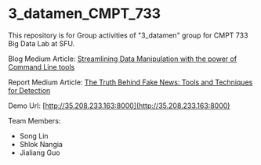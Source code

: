 # 3_datamen_CMPT_733


This repository is for Group activities of "3_datamen" group for CMPT 733 Big Data Lab at SFU.



Blog Medium Article: [Streamlining Data Manipulation with the power of Command Line tools](https://medium.com/sfu-cspmp/streamlining-data-manipulation-with-the-power-of-command-line-tools-185a01e653e2)


Report Medium Article: [The Truth Behind Fake News: Tools and Techniques for Detection](https://medium.com/@shloknangia/the-truth-behind-fake-news-tools-and-techniques-for-detection-badd76b61a7c)

Demo Url: [http://35.208.233.163:8000](http://35.208.233.163:8000)


Team Members:

- Song Lin
- Shlok Nangia
- Jialiang Guo
